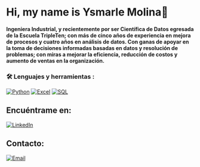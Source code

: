 # Hi, my name is Ysmarle Molina👋

#### Ingeniera Industrial, y recientemente por ser Científica de Datos egresada de la Escuela TripleTen; con más de cinco años de experiencia en mejora de procesos y cuatro años en análisis de datos. Con ganas de apoyar en la toma de decisiones informadas basadas en datos y resolución de problemas; con miras a mejorar la eficiencia, reducción de costos y aumento de ventas en la organización.

### :hammer_and_wrench: Lenguajes y herramientas :

[![Python](https://img.shields.io/badge/Python-yellow?style=for-the-badge&logo=python&logoColor=white&labelColor=101010)]()
[![Excel](https://img.shields.io/badge/Microsoft_Excel-green?style=for-the-badge&logo=microsoft-excel&logoColor=white&labelColor=101010)]()
[![SQL](https://img.shields.io/badge/MySQL-lightblue?style=for-the-badge&logo=mysql&logoColor=white&labelColor=101010)]()

## Encuéntrame en:

[![LinkedIn](https://img.shields.io/badge/LinkedIn-Ysmarle_Molina-0077B5?style=for-the-badge&logo=linkedin&logoColor=white&labelColor=101010)](https://www.linkedin.com/in/ysmarle-molina)

## Contacto:
[![Email](https://img.shields.io/badge/molinaysmarle@gmail.com-D14836?style=for-the-badge&logo=gmail&logoColor=white&labelColor=101010)](mailto:braismoure@mouredev.com)
</br>

<!--
**ynmolina/ynmolina** is a ✨ _special_ ✨ repository because its `README.md` (this file) appears on your GitHub profile.

Here are some ideas to get you started:

- 🔭 I’m currently working on ...
- 🌱 I’m currently learning ...
- 👯 I’m looking to collaborate on ...
- 🤔 I’m looking for help with ...
- 💬 Ask me about ...
- 📫 How to reach me: ...
- 😄 Pronouns: ...
- ⚡ Fun fact: ...
-->
